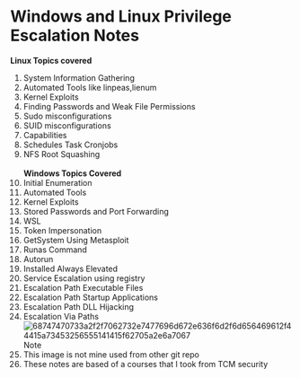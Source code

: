 # Windows and Linux Privilege Escalation Notes 
**Linux Topics covered** 
1) System Information Gathering
2) Automated Tools like linpeas,lienum
3) Kernel Exploits
4) Finding Passwords and Weak File Permissions
5) Sudo misconfigurations
6) SUID misconfigurations
7) Capabilities
8) Schedules Task Cronjobs
9) NFS Root Squashing 
<br><br>
**Windows Topics Covered**
1) Initial Enumeration
2) Automated Tools
3) Kernel Exploits
4) Stored Passwords and Port Forwarding
5) WSL
6) Token Impersonation
7) GetSystem Using Metasploit
8) Runas Command
9) Autorun
10) Installed Always Elevated
11) Service Escalation using registry
12) Escalation Path Executable Files
13) Escalation Path Startup Applications
14) Escalation Path DLL Hijacking
15) Escalation  Via Paths
![68747470733a2f2f7062732e7477696d672e636f6d2f6d656469612f44415a73453256555141415f62705a2e6a7067](https://user-images.githubusercontent.com/63157121/172815913-588cfc1f-b5b4-4bd2-99db-5314ed8d2242.jpeg)
Note
1) This image is not mine used from other git repo
2) These notes are based of a courses that I took from TCM security
